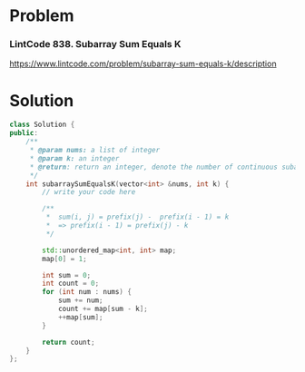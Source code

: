 
# Problem
### LintCode 838. Subarray Sum Equals K
https://www.lintcode.com/problem/subarray-sum-equals-k/description

# Solution
```c++
class Solution {
public:
    /**
     * @param nums: a list of integer
     * @param k: an integer
     * @return: return an integer, denote the number of continuous subarrays whose sum equals to k
     */
    int subarraySumEqualsK(vector<int> &nums, int k) {
        // write your code here

        /**
         *  sum(i, j) = prefix(j) -  prefix(i - 1) = k
         *  => prefix(i - 1) = prefix(j) - k
         */

        std::unordered_map<int, int> map;
        map[0] = 1;

        int sum = 0;
        int count = 0;
        for (int num : nums) {
            sum += num;
            count += map[sum - k];
            ++map[sum];
        }

        return count;
    }
};
```